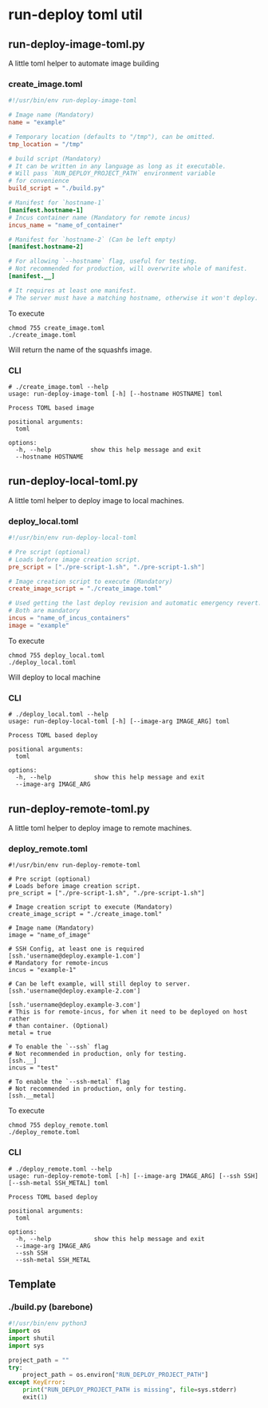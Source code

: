 # run-deploy toml util

## run-deploy-image-toml.py

A little toml helper to automate image building

### create_image.toml
```toml
#!/usr/bin/env run-deploy-image-toml

# Image name (Mandatory)
name = "example"

# Temporary location (defaults to "/tmp"), can be omitted.
tmp_location = "/tmp"

# build script (Mandatory)
# It can be written in any language as long as it executable.
# Will pass `RUN_DEPLOY_PROJECT_PATH` environment variable
# for convenience
build_script = "./build.py"

# Manifest for `hostname-1`
[manifest.hostname-1]
# Incus container name (Mandatory for remote incus)
incus_name = "name_of_container"

# Manifest for `hostname-2` (Can be left empty)
[manifest.hostname-2]

# For allowing `--hostname` flag, useful for testing.
# Not recommended for production, will overwrite whole of manifest.
[manifest.__]

# It requires at least one manifest.
# The server must have a matching hostname, otherwise it won't deploy.
```

To execute
```shell
chmod 755 create_image.toml
./create_image.toml
```
Will return the name of the squashfs image.

### CLI

```
# ./create_image.toml --help
usage: run-deploy-image-toml [-h] [--hostname HOSTNAME] toml

Process TOML based image

positional arguments:
  toml

options:
  -h, --help           show this help message and exit
  --hostname HOSTNAME
```

## run-deploy-local-toml.py

A little toml helper to deploy image to local machines.

### deploy_local.toml
```toml
#!/usr/bin/env run-deploy-local-toml

# Pre script (optional)
# Loads before image creation script.
pre_script = ["./pre-script-1.sh", "./pre-script-1.sh"]

# Image creation script to execute (Mandatory)
create_image_script = "./create_image.toml"

# Used getting the last deploy revision and automatic emergency revert.
# Both are mandatory
incus = "name_of_incus_containers"
image = "example"
```

To execute
```shell
chmod 755 deploy_local.toml
./deploy_local.toml
```
Will deploy to local machine

### CLI
```
# ./deploy_local.toml --help
usage: run-deploy-local-toml [-h] [--image-arg IMAGE_ARG] toml

Process TOML based deploy

positional arguments:
  toml

options:
  -h, --help            show this help message and exit
  --image-arg IMAGE_ARG
```

## run-deploy-remote-toml.py
A little toml helper to deploy image to remote machines.

### deploy_remote.toml
```
#!/usr/bin/env run-deploy-remote-toml

# Pre script (optional)
# Loads before image creation script.
pre_script = ["./pre-script-1.sh", "./pre-script-1.sh"]

# Image creation script to execute (Mandatory)
create_image_script = "./create_image.toml"

# Image name (Mandatory)
image = "name_of_image"

# SSH Config, at least one is required
[ssh.'username@deploy.example-1.com']
# Mandatory for remote-incus
incus = "example-1"

# Can be left example, will still deploy to server.
[ssh.'username@deploy.example-2.com']

[ssh.'username@deploy.example-3.com']
# This is for remote-incus, for when it need to be deployed on host rather
# than container. (Optional)
metal = true

# To enable the `--ssh` flag
# Not recommended in production, only for testing.
[ssh.__]
incus = "test"

# To enable the `--ssh-metal` flag
# Not recommended in production, only for testing.
[ssh.__metal]
```

To execute
```shell
chmod 755 deploy_remote.toml
./deploy_remote.toml
```

### CLI
```
# ./deploy_remote.toml --help
usage: run-deploy-remote-toml [-h] [--image-arg IMAGE_ARG] [--ssh SSH] [--ssh-metal SSH_METAL] toml

Process TOML based deploy

positional arguments:
  toml

options:
  -h, --help            show this help message and exit
  --image-arg IMAGE_ARG
  --ssh SSH
  --ssh-metal SSH_METAL
```

## Template
### ./build.py (barebone)

```python
#!/usr/bin/env python3
import os
import shutil
import sys

project_path = ""
try:
    project_path = os.environ["RUN_DEPLOY_PROJECT_PATH"]
except KeyError:
    print("RUN_DEPLOY_PROJECT_PATH is missing", file=sys.stderr)
    exit(1)
```